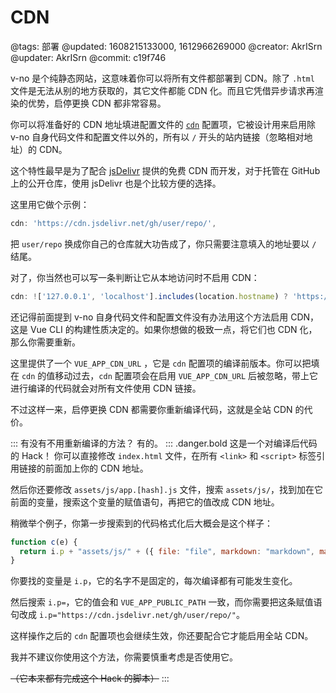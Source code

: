 # CDN

@tags: 部署
@updated: 1608215133000, 1612966269000
@creator: AkrISrn
@updater: AkrISrn
@commit: c19f746

v-no 是个纯静态网站，这意味着你可以将所有文件都部署到 CDN。除了 `.html` 文件是无法从别的地方获取的，其它文件都能 CDN 化。而且它凭借异步请求再渲染的优势，启停更换 CDN 都非常容易。

你可以将准备好的 CDN 地址填进配置文件的 [`cdn`](/zh/docs/main-conf.md "#") 配置项，它被设计用来启用除 v-no 自身代码文件和配置文件以外的，所有以 `/` 开头的站内链接（忽略相对地址）的 CDN。

这个特性最早是为了配合 [jsDelivr](https://www.jsdelivr.com/) 提供的免费 CDN 而开发，对于托管在 GitHub 上的公开仓库，使用 jsDelivr 也是个比较方便的选择。

这里用它做个示例：

```js
cdn: 'https://cdn.jsdelivr.net/gh/user/repo/',
```

把 `user/repo` 换成你自己的仓库就大功告成了，你只需要注意填入的地址要以 `/` 结尾。

对了，你当然也可以写一条判断让它从本地访问时不启用 CDN：

```js
cdn: !['127.0.0.1', 'localhost'].includes(location.hostname) ? 'https://cdn.jsdelivr.net/gh/user/repo/' : '',
```

还记得前面提到 v-no 自身代码文件和配置文件没有办法用这个方法启用 CDN，这是 Vue CLI 的构建性质决定的。如果你想做的极致一点，将它们也 CDN 化，那么你需要重新[](/zh/docs/compile.md "#")。

这里提供了一个 `VUE_APP_CDN_URL` [](/zh/docs/env-vars.md "#")，它是 `cdn` 配置项的编译前版本。你可以把填在 `cdn` 的值移动过去，`cdn` 配置项会在启用 `VUE_APP_CDN_URL` 后被忽略，带上它进行编译的代码就会对所有文件使用 CDN 链接。

不过这样一来，启停更换 CDN 都需要你重新编译代码，这就是全站 CDN 的代价。 

::: 有没有不用重新编译的方法？
有的。
::: .danger.bold 这是一个对编译后代码的 Hack！
你可以直接修改 `index.html` 文件，在所有 `<link>` 和 `<script>` 标签引用链接的前面加上你的 CDN 地址。

然后你还要修改 `assets/js/app.[hash].js` 文件，搜索 `assets/js/`，找到加在它前面的变量，搜索这个变量的赋值语句，再把它的值改成 CDN 地址。

稍微举个例子，你第一步搜索到的代码格式化后大概会是这个样子：

```js
function c(e) {
  return i.p + "assets/js/" + ({ file: "file", markdown: "markdown", main: "main", prismjs: "prismjs" }[e] || e) // ...
}
```

你要找的变量是 `i.p`，它的名字不是固定的，每次编译都有可能发生变化。

然后搜索 `i.p=`，它的值会和 `VUE_APP_PUBLIC_PATH` 一致，而你需要把这条赋值语句改成 `i.p="https://cdn.jsdelivr.net/gh/user/repo/"`。

这样操作之后的 `cdn` 配置项也会继续生效，你还要配合它才能启用全站 CDN。

我并不建议你使用这个方法，你需要慎重考虑是否使用它。

~~（它本来都有完成这个 Hack 的脚本）~~
:::
